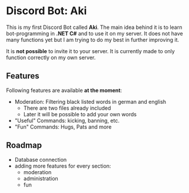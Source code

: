 # Discord Bot: Aki 

This is my first Discord Bot called **Aki**. The main idea behind it is to learn bot-programming in **.NET C#** and to use it on my server. It does not have many functions yet but I am trying to do my best in further improving it.

It is **not possible** to invite it to your server. It is currently made to only function correctly on my own server.

## Features

Following features are available **at the moment**:

 - Moderation: Filtering black listed words in german and english
	 - There are two files already included
	 - Later it will be possible to add your own words
 - "Useful" Commands: kicking, banning, etc.
 - "Fun" Commands: Hugs, Pats and more
 
## Roadmap
 - Database connection
 - adding more features for every section:
	 - moderation
	 - administration
	 - fun
